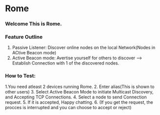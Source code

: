# Rome
### Welcome This is Rome.
### Feature Outline
1. Passive Listener: Discover online nodes on the local Network(Nodes in ACtive Beacon mode)
2. Active Beacon mode: Avertise yourself for others to discover --> Establish Connection with 1 of the discovered nodes.

### How to Test:
1.You need atleast 2 devices running Rome.
2. Enter alias(This is shown to other users)
3. Select Active Beacon Mode to initiate Multicast Discovery, and Accepting TCP Connections.
4. Select a node to send Connection request.
5. If it is accepted, Happy chatting.
6. (If you get the request, the procces is interrupted and you can choose to accept or reject)
